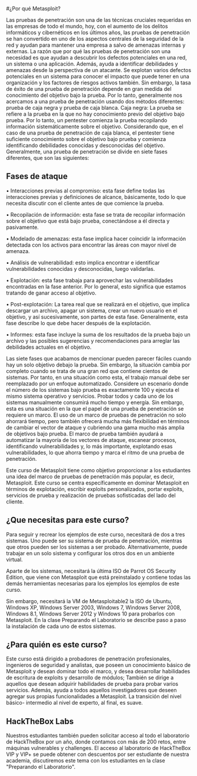 #¿Por qué Metasploit?

Las pruebas de penetración son una de las técnicas cruciales requeridas en las empresas de todo el mundo, hoy, con el aumento de los delitos informáticos y cibernéticos en los últimos años, las pruebas de penetración se han convertido en uno de los aspectos centrales de la seguridad de la red y ayudan para mantener una empresa a salvo de amenazas internas y externas. La razón que por qué las pruebas de penetración son una necesidad es que ayudan a descubrir los defectos potenciales en una red, un sistema o una aplicación. Además, ayuda a identificar debilidades y amenazas desde la perspectiva de un atacante. Se explotan varios defectos potenciales en un sistema
para conocer el impacto que puede tener en una organización y los factores de riesgos activos también. Sin embargo, la tasa de éxito de una prueba de penetración depende en gran medida del conocimiento del objetivo bajo la prueba. Por lo tanto, generalmente nos acercamos a una prueba de penetración usando dos métodos diferentes: prueba de caja negra y prueba de caja blanca. Caja negra: La prueba se refiere a la prueba en la que no hay conocimiento previo del objetivo bajo prueba. Por lo tanto, un pentester comienza la prueba recopilando información sistemáticamente sobre el objetivo. Considerando que, en el caso de una prueba de penetración de caja blanca, el pentester tiene suficiente conocimiento sobre el objetivo bajo prueba y comienza identificando debilidades conocidas y desconocidas del objetivo. Generalmente, una prueba de penetración se divide en siete fases diferentes, que son las siguientes:



## Fases de ataque
• Interacciones previas al compromiso: esta fase define todas las interacciones previas y definiciones de alcance, básicamente, todo lo que necesita discutir con el cliente antes de que comience la prueba.

• Recopilación de información: esta fase se trata de recopilar información sobre el objetivo que está bajo prueba, conectándose a él directa y pasivamente.

• Modelado de amenazas: esta fase implica hacer coincidir la información detectada con los activos para encontrar las áreas con mayor nivel de amenaza.

• Análisis de vulnerabilidad: esto implica encontrar e identificar vulnerabilidades conocidas y desconocidas, luego validarlas.

• Explotación: esta fase trabaja para aprovechar las vulnerabilidades encontradas en la fase anterior. Por lo general, esto significa que estamos tratando de ganar acceso al objetivo.

• Post-explotación: La tarea real que se realizará en el objetivo, que implica descargar un archivo, apagar un sistema, crear un nuevo usuario en el objetivo, y así sucesivamente, son partes de esta fase. Generalmente, esta fase describe lo que debe hacer después de la explotación.

• Informes: esta fase incluye la suma de los resultados de la prueba bajo un archivo y las posibles sugerencias y recomendaciones para arreglar las debilidades actuales en el objetivo.


Las siete fases que acabamos de mencionar pueden parecer fáciles cuando hay un solo objetivo debajo la prueba. Sin embargo, la situación cambia por completo cuando se trata de una gran red que contiene cientos de sistemas. Por tanto, en una situación como esta, el trabajo manual debe ser reemplazado por un enfoque automatizado. Considere un escenario donde el número de los sistemas bajo prueba es exactamente 100 y ejecuta el mismo sistema operativo y servicios. Probar todos y cada uno de los sistemas manualmente consumirá mucho tiempo y energía. Sin embargo, esta es una situación en la que el papel de una prueba de penetración se requiere un marco. El uso de un marco de pruebas de penetración no solo ahorrará tiempo, pero también ofrecerá mucha más flexibilidad en términos de cambiar el vector de ataque y cubriendo una gama mucho más amplia de objetivos bajo prueba. El marco de prueba también ayudará a automatizar la mayoría de los vectores de ataque, escanear procesos, identificando vulnerabilidades y, lo más importante, explotando esas vulnerabilidades, lo que ahorra tiempo y marca el ritmo de una prueba de penetración.

Este curso de Metasploit tiene como objetivo proporcionar a los estudiantes una idea del marco de pruebas de penetración más popular, es decir, Metasploit. Este curso se centra específicamente en dominar Metasploit en términos de explotación, escribir exploits personalizados, portar exploits, servicios de prueba y realización de pruebas sofisticadas del lado del cliente. 

## ¿Que necesitas para este curso?

Para seguir y recrear los ejemplos de este curso, necesitará de dos a tres sistemas. Uno puede ser su sistema de prueba de penetración, mientras que otros pueden ser los sistemas a ser probado. Alternativamente, puede trabajar en un solo sistema y configurar los otros dos en un ambiente virtual.

Aparte de los sistemas, necesitará la última ISO de Parrot OS Security Edition, que viene con Metasploit que está preinstalado y contiene todas las demás herramientas necesarias para los ejemplos los ejemplos de este curso.

Sin embargo, necesitará la VM de Metasploitable2 la ISO de Ubuntu, Windows XP, Windows Server 2003, Windows 7, Windows Server 2008, Windows 8.1, Windows Server 2012 y Windows 10 para probarlos con Metasploit. En la clase Preparando el Laboratorio se describe paso a paso la instalación de cada uno de estos sistemas.


## ¿Para quién es este curso?
Este curso está dirigido a probadores de penetración profesionales, ingenieros de seguridad y analistas, que poseen un conocimiento básico de Metasploit y desean dominar todo el marco, y desea desarrollar habilidades de escritura de exploits y desarrollo de módulos; También se dirige a aquellos que desean adquirir habilidades de prueba para probar varios servicios. Además, ayuda a todos aquellos investigadores que deseen agregar sus propias funcionalidades a Metasploit. La transición del nivel básico- intermedio al nivel de experto, al final, es suave. 

## HackTheBox Labs
Nuestros estudiantes también pueden solicitar acceso al todo el laboratorio de HackTheBox por un año, donde contamos con más de 200 retos, entre máquinas vulnerables y challenges. El acceso al laboratorio de HackTheBox VIP y VIP+ se puede obtener con descuentos por ser estudiante de nuestra academia, discutiremos este tema con los estudiantes en la clase "Preparando el Laboratorio".